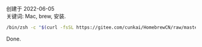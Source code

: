 创建于 2022-06-05<br>
关键词: Mac, brew, 安装.

```bash
/bin/zsh -c "$(curl -fsSL https://gitee.com/cunkai/HomebrewCN/raw/master/Homebrew.sh)"
```

Done.